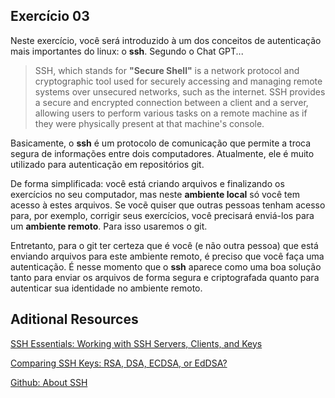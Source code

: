 ## Exercício 03

Neste exercício, você será introduzido à um dos conceitos de autenticação mais importantes do linux: o **ssh**. Segundo o Chat GPT...

> SSH, which stands for **"Secure Shell"** is a network protocol and cryptographic tool used for securely accessing and managing remote systems over unsecured networks, such as the internet. SSH provides a secure and encrypted connection between a client and a server, allowing users to perform various tasks on a remote machine as if they were physically present at that machine's console.

Basicamente, o **ssh** é um protocolo de comunicação que permite a troca segura de informações entre dois computadores. Atualmente, ele é muito utilizado para autenticação em repositórios git.

De forma simplificada: você está criando arquivos e finalizando os exercícios no seu computador, mas neste **ambiente local** só você tem acesso à estes arquivos. Se vocẽ quiser que outras pessoas tenham acesso para, por exemplo, corrigir seus exercícios, você precisará enviá-los para um **ambiente remoto**. Para isso usaremos o git.

Entretanto, para o git ter certeza que é você (e não outra pessoa) que está enviando arquivos para este ambiente remoto, é preciso que você faça uma autenticação. É nesse momento que o **ssh** aparece como uma boa solução tanto para enviar os arquivos de forma segura e criptografada quanto para autenticar sua identidade no ambiente remoto.

## Aditional Resources
[SSH Essentials: Working with SSH Servers, Clients, and Keys](https://www.digitalocean.com/community/tutorials/ssh-essentials-working-with-ssh-servers-clients-and-keys#generate-an-ssh-key-pair-with-a-larger-number-of-bits)<br>

[Comparing SSH Keys: RSA, DSA, ECDSA, or EdDSA?](https://goteleport.com/blog/comparing-ssh-keys/)<br>

[Github: About SSH](https://docs.github.com/en/authentication/connecting-to-github-with-ssh/about-ssh) <br>
